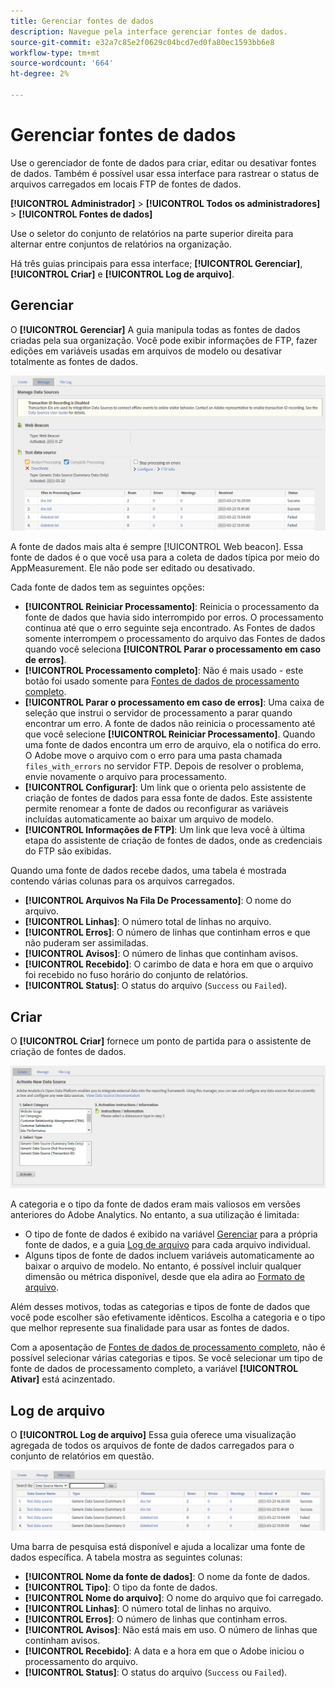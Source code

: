 ```yaml
---
title: Gerenciar fontes de dados
description: Navegue pela interface gerenciar fontes de dados.
source-git-commit: e32a7c85e2f0629c04bcd7ed0fa80ec1593bb6e8
workflow-type: tm+mt
source-wordcount: '664'
ht-degree: 2%

---
```


# Gerenciar fontes de dados

Use o gerenciador de fonte de dados para criar, editar ou desativar fontes de dados. Também é possível usar essa interface para rastrear o status de arquivos carregados em locais FTP de fontes de dados.

**[!UICONTROL Administrador]** > **[!UICONTROL Todos os administradores]** > **[!UICONTROL Fontes de dados]**

Use o seletor do conjunto de relatórios na parte superior direita para alternar entre conjuntos de relatórios na organização.

Há três guias principais para essa interface; **[!UICONTROL Gerenciar]**, **[!UICONTROL Criar]** e **[!UICONTROL Log de arquivo]**.

## Gerenciar

O **[!UICONTROL Gerenciar]** A guia manipula todas as fontes de dados criadas pela sua organização. Você pode exibir informações de FTP, fazer edições em variáveis usadas em arquivos de modelo ou desativar totalmente as fontes de dados.

![Gerenciar](assets/manage.png)

A fonte de dados mais alta é sempre [!UICONTROL Web beacon]. Essa fonte de dados é o que você usa para a coleta de dados típica por meio do AppMeasurement. Ele não pode ser editado ou desativado.

Cada fonte de dados tem as seguintes opções:

* **[!UICONTROL Reiniciar Processamento]**: Reinicia o processamento da fonte de dados que havia sido interrompido por erros. O processamento continua até que o erro seguinte seja encontrado. As Fontes de dados somente interrompem o processamento do arquivo das Fontes de dados quando você seleciona **[!UICONTROL Parar o processamento em caso de erros]**.
* **[!UICONTROL Processamento completo]**: Não é mais usado - este botão foi usado somente para [Fontes de dados de processamento completo](full-processing-eol.md).
* **[!UICONTROL Parar o processamento em caso de erros]**: Uma caixa de seleção que instrui o servidor de processamento a parar quando encontrar um erro. A fonte de dados não reinicia o processamento até que você selecione **[!UICONTROL Reiniciar Processamento]**. Quando uma fonte de dados encontra um erro de arquivo, ela o notifica do erro. O Adobe move o arquivo com o erro para uma pasta chamada `files_with_errors` no servidor FTP. Depois de resolver o problema, envie novamente o arquivo para processamento.
* **[!UICONTROL Configurar]**: Um link que o orienta pelo assistente de criação de fontes de dados para essa fonte de dados. Este assistente permite renomear a fonte de dados ou reconfigurar as variáveis incluídas automaticamente ao baixar um arquivo de modelo.
* **[!UICONTROL Informações de FTP]**: Um link que leva você à última etapa do assistente de criação de fontes de dados, onde as credenciais do FTP são exibidas.

Quando uma fonte de dados recebe dados, uma tabela é mostrada contendo várias colunas para os arquivos carregados.

* **[!UICONTROL Arquivos Na Fila De Processamento]**: O nome do arquivo.
* **[!UICONTROL Linhas]**: O número total de linhas no arquivo.
* **[!UICONTROL Erros]**: O número de linhas que continham erros e que não puderam ser assimiladas.
* **[!UICONTROL Avisos]**: O número de linhas que continham avisos.
* **[!UICONTROL Recebido]**: O carimbo de data e hora em que o arquivo foi recebido no fuso horário do conjunto de relatórios.
* **[!UICONTROL Status]**: O status do arquivo (`Success` ou `Failed`).

## Criar

O **[!UICONTROL Criar]** fornece um ponto de partida para o assistente de criação de fontes de dados.

![Criar](assets/create.png)

A categoria e o tipo da fonte de dados eram mais valiosos em versões anteriores do Adobe Analytics. No entanto, a sua utilização é limitada:

* O tipo de fonte de dados é exibido na variável [Gerenciar](#manage) para a própria fonte de dados, e a guia [Log de arquivo](#file-log) para cada arquivo individual.
* Alguns tipos de fonte de dados incluem variáveis automaticamente ao baixar o arquivo de modelo. No entanto, é possível incluir qualquer dimensão ou métrica disponível, desde que ela adira ao [Formato de arquivo](file-format.md).

Além desses motivos, todas as categorias e tipos de fonte de dados que você pode escolher são efetivamente idênticos. Escolha a categoria e o tipo que melhor represente sua finalidade para usar as fontes de dados.

Com a aposentação de [Fontes de dados de processamento completo](full-processing-eol.md), não é possível selecionar várias categorias e tipos. Se você selecionar um tipo de fonte de dados de processamento completo, a variável **[!UICONTROL Ativar]** está acinzentado.

## Log de arquivo

O **[!UICONTROL Log de arquivo]** Essa guia oferece uma visualização agregada de todos os arquivos de fonte de dados carregados para o conjunto de relatórios em questão.

![Log de arquivo](assets/file-log.png)

Uma barra de pesquisa está disponível e ajuda a localizar uma fonte de dados específica. A tabela mostra as seguintes colunas:

* **[!UICONTROL Nome da fonte de dados]**: O nome da fonte de dados.
* **[!UICONTROL Tipo]**: O tipo da fonte de dados.
* **[!UICONTROL Nome do arquivo]**: O nome do arquivo que foi carregado.
* **[!UICONTROL Linhas]**: O número total de linhas no arquivo.
* **[!UICONTROL Erros]**: O número de linhas que continham erros.
* **[!UICONTROL Avisos]**: Não está mais em uso. O número de linhas que continham avisos.
* **[!UICONTROL Recebido]**: A data e a hora em que o Adobe iniciou o processamento do arquivo.
* **[!UICONTROL Status]**: O status do arquivo (`Success` ou `Failed`).
